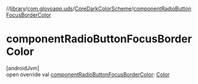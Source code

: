 //[library](../../../index.md)/[com.glovoapp.uds](../index.md)/[CoreDarkColorScheme](index.md)/[componentRadioButtonFocusBorderColor](component-radio-button-focus-border-color.md)

# componentRadioButtonFocusBorderColor

[androidJvm]\
open override val [componentRadioButtonFocusBorderColor](component-radio-button-focus-border-color.md): [Color](https://developer.android.com/reference/kotlin/androidx/compose/ui/graphics/Color.html)
